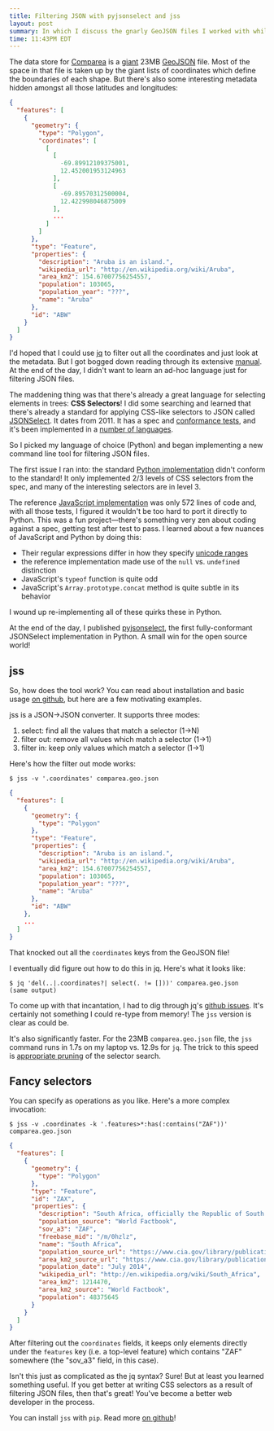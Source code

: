 ```yaml
---
title: Filtering JSON with pyjsonselect and jss
layout: post
summary: In which I discuss the gnarly GeoJSON files I worked with while developing Comparea, a Python port of a CSS-like spec for working with JSON files and a command-line tool I built to deal with the problem.
time: 11:43PM EDT
---
```


The data store for [Comparea](http://www.comparea.org/) is a
[giant](https://github.com/danvk/comparea/blob/master/comparea/static/data/comparea.geo.json)
23MB [GeoJSON](http://geojson.org/) file. Most of the space in that file is
taken up by the giant lists of coordinates which define the boundaries of each
shape. But there's also some interesting metadata hidden amongst all those
latitudes and longitudes:

```json
{
  "features": [
    {
      "geometry": {
        "type": "Polygon",
        "coordinates": [
          [
            [
              -69.89912109375001,
              12.452001953124963
            ],
            [
              -69.89570312500004,
              12.422998046875009
            ],
            ...
          ]
        ]
      },
      "type": "Feature",
      "properties": {
        "description": "Aruba is an island.",
        "wikipedia_url": "http://en.wikipedia.org/wiki/Aruba",
        "area_km2": 154.67007756254557,
        "population": 103065,
        "population_year": "???",
        "name": "Aruba"
      },
      "id": "ABW"
    }
  ]
}
```

I'd hoped that I could use [jq](http://stedolan.github.io/jq/) to filter out
all the coordinates and just look at the metadata. But I got bogged down
reading through its extensive [manual](http://stedolan.github.io/jq/manual/).
At the end of the day, I didn't want to learn an ad-hoc language just for
filtering JSON files.

The maddening thing was that there's already a great language for selecting
elements in trees: **CSS Selectors**! I did some searching and learned that there's
already a standard for applying CSS-like selectors to JSON called
[JSONSelect](http://jsonselect.org/#overview). It dates from 2011. It has a
spec and [conformance tests](https://github.com/lloyd/JSONSelectTests), and
it's been implemented in a [number of languages](http://jsonselect.org/#code).

So I picked my language of choice (Python) and began implementing a new command
line tool for filtering JSON files.

The first issue I ran into: the standard [Python
implementation](https://github.com/mwhooker/jsonselect) didn't conform to the
standard! It only implemented 2/3 levels of CSS selectors from the spec, and
many of the interesting selectors are in level 3.

The reference [JavaScript implementation](https://github.com/lloyd/JSONSelect/blob/master/src/jsonselect.js)
was only 572 lines of code and, with all those tests, I figured it wouldn't be
too hard to port it directly to Python. This was a fun project—there's
something very zen about coding against a spec, getting test after test to
pass. I learned about a few nuances of JavaScript and Python by doing this:

- Their regular expressions differ in how they specify [unicode
  ranges](http://stackoverflow.com/questions/3835917/how-do-i-specify-a-range-of-unicode-characters)
- the reference implementation made use of the `null` vs. `undefined`
  distinction
- JavaScript's `typeof` function is quite odd
- JavaScript's `Array.prototype.concat` method is quite subtle in its behavior

I wound up re-implementing all of these quirks these in Python.

At the end of the day, I published
[pyjsonselect](https://github.com/danvk/pyjsonselect/), the first
fully-conformant JSONSelect implementation in Python. A small win for the open
source world!

jss
---

So, how does the tool work? You can read about installation and basic usage [on
github](https://github.com/danvk/jss), but here are a few motivating examples.

jss is a JSON→JSON converter. It supports three modes:

1. select: find all the values that match a selector (1→N)
2. filter out: remove all values which match a selector (1→1)
3. filter in: keep only values which match a selector (1→1)

Here's how the filter out mode works:
```
$ jss -v '.coordinates' comparea.geo.json
```

```json
{
  "features": [
    {
      "geometry": {
        "type": "Polygon"
      },
      "type": "Feature",
      "properties": {
        "description": "Aruba is an island.",
        "wikipedia_url": "http://en.wikipedia.org/wiki/Aruba",
        "area_km2": 154.67007756254557,
        "population": 103065,
        "population_year": "???",
        "name": "Aruba"
      },
      "id": "ABW"
    },
    ...
  ]
}
```

That knocked out all the `coordinates` keys from the GeoJSON file!

I eventually did figure out how to do this in jq. Here's what it looks like:

```
$ jq 'del(..|.coordinates?| select(. != []))' comparea.geo.json
(same output)
```

To come up with that incantation, I had to dig through jq's [github
issues](https://github.com/stedolan/jq/issues/319). It's certainly not
something I could re-type from memory! The `jss` version is clear as could be.

It's also significantly faster. For the 23MB `comparea.geo.json` file, the
`jss` command runs in 1.7s on my laptop vs. 12.9s for `jq`. The trick to this
speed is [appropriate
pruning](http://stackoverflow.com/questions/26221309/preorder-traversal-using-python-generators-with-a-mechanism-to-ignore-subtrees)
of the selector search.


Fancy selectors
---------------

You can specify as operations as you like. Here's a more complex invocation:

```
$ jss -v .coordinates -k '.features>*:has(:contains("ZAF"))' comparea.geo.json
```
```json
{
  "features": [
    {
      "geometry": {
        "type": "Polygon"
      },
      "type": "Feature",
      "id": "ZAX",
      "properties": {
        "description": "South Africa, officially the Republic of South Africa, is a country located at the southern tip of Africa. It has 2,798 kilometres of coastline that stretches along the South Atlantic and Indian oceans.",
        "population_source": "World Factbook",
        "sov_a3": "ZAF",
        "freebase_mid": "/m/0hzlz",
        "name": "South Africa",
        "population_source_url": "https://www.cia.gov/library/publications/the-world-factbook/fields/2119.html",
        "area_km2_source_url": "https://www.cia.gov/library/publications/the-world-factbook/fields/2147.html",
        "population_date": "July 2014",
        "wikipedia_url": "http://en.wikipedia.org/wiki/South_Africa",
        "area_km2": 1214470,
        "area_km2_source": "World Factbook",
        "population": 48375645
      }
    }
  ]
}
```

After filtering out the `coordinates` fields, it keeps only elements
directly under the `features` key (i.e. a top-level feature) which contains
"ZAF" somewhere (the "sov\_a3" field, in this case).

Isn't this just as complicated as the jq syntax? Sure! But at least you learned
something useful.  If you get better at writing CSS selectors as a result of
filtering JSON files, then that's great! You've become a better web developer
in the process.

You can install `jss` with `pip`. Read more [on github](https://github.com/danvk/jss)!
